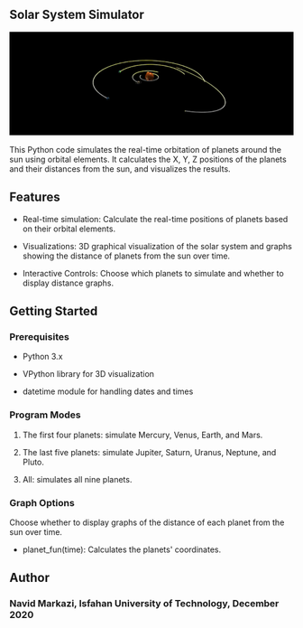 ## Solar System Simulator
![My Image](scene.png)

This Python code simulates the real-time orbitation of planets around the sun using orbital elements. It calculates the X, Y, Z positions of the planets and their distances from the sun, and visualizes the results.

## Features
* Real-time simulation: Calculate the real-time positions of planets based on their orbital elements.
  
* Visualizations: 3D graphical visualization of the solar system and graphs showing the distance of planets from the sun over time.

* Interactive Controls: Choose which planets to simulate and whether to display distance graphs.

## Getting Started
### Prerequisites
* Python 3.x

* VPython library for 3D visualization

* datetime module for handling dates and times

### Program Modes
1. The first four planets: simulate Mercury, Venus, Earth, and Mars.

2. The last five planets: simulate Jupiter, Saturn, Uranus, Neptune, and Pluto.

3. All: simulates all nine planets.

### Graph Options
Choose whether to display graphs of the distance of each planet from the sun over time.

* planet_fun(time): Calculates the planets' coordinates.


## Author
### Navid Markazi, Isfahan University of Technology, December 2020
